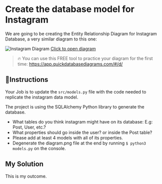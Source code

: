 # Create the database model for Instagram

We are going to be creating the Entity Relationship Diagram for Instagram Database, a very similar diagram to this one:

![Instagram Diagram](https://github.com/breatheco-de/exercise-instagram-data-modeling/blob/master/assets/example.png?raw=true)
[Click to open diagram](https://app.quickdatabasediagrams.com/#/d/LxNXQZ)

> 🔥 You can use this FREE tool to practice your diagram for the first time: https://app.quickdatabasediagrams.com/#/d/

## 📝Instructions

Your Job is to update the `src/models.py` file with the code needed to replicate the instagram data model.

The project is using the SQLAlchemy Python library to generate the database.

- What tables do you think instagram might have on its database: E.g: Post, User, etc.?
- What properties should go inside the user? or inside the Post table?
- Please add at least 4 models with all of its properties.
- Degenerate the diagram.png file at the end by running `$ python3 models.py` on the console.

## My Solution

This is my outcome.
